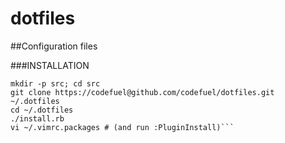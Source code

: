 # dotfiles

##Configuration files

###INSTALLATION

```cd
mkdir -p src; cd src
git clone https://codefuel@github.com/codefuel/dotfiles.git ~/.dotfiles
cd ~/.dotfiles
./install.rb
vi ~/.vimrc.packages # (and run :PluginInstall)```

